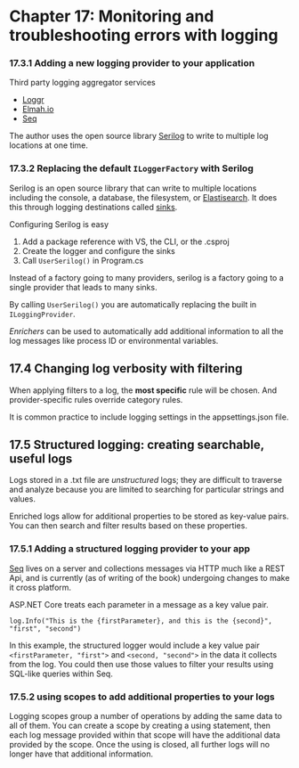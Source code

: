 # Chapter 17: Monitoring and troubleshooting errors with logging

### 17.3.1 Adding a new logging provider to your application

Third party logging aggregator services
* [Loggr](http://loggr.net)
* [Elmah.io](https://elmah.io)
* [Seq](https://datalust.co/seq)

The author uses the open source library [Serilog](https://serilog.net) to write to multiple log locations at one time.

### 17.3.2 Replacing the default `ILoggerFactory` with Serilog

Serilog is an open source library that can write to multiple locations including the console, a database, the filesystem, or [Elastisearch](https://www.elastic.co/). It does this through logging destinations called [sinks](https://github.com/serilog/serilog/wiki/Provided-Sinks).

Configuring Serilog is easy
1. Add a package reference with VS, the CLI, or the .csproj
2. Create the logger and configure the sinks
3. Call `UserSerilog()` in Program.cs

Instead of a factory going to many providers, serilog is a factory going to a single provider that leads to many sinks.

By calling `UserSerilog()` you are automatically replacing the built in `ILoggingProvider`.

*Enrichers* can be used to automatically add additional information to all the log messages like process ID or environmental variables.

## 17.4 Changing log verbosity with filtering

When applying filters to a log, the **most specific** rule will be chosen. And provider-specific rules override category rules.

It is common practice to include logging settings in the appsettings.json file.

## 17.5 Structured logging: creating searchable, useful logs

Logs stored in a .txt file are *unstructured* logs; they are difficult to traverse and analyze because you are limited to searching for particular strings and values.

Enriched logs allow for additional properties to be stored as key-value pairs. You can then search and filter results based on these properties.

### 17.5.1 Adding a structured logging provider to your app

[Seq](https://getseq.net) lives on a server and collections messages via HTTP much like a REST Api, and is currently (as of writing of the book) undergoing changes to make it cross platform.

ASP.NET Core treats each parameter in a message as a key value pair.

`log.Info("This is the {firstParameter}, and this is the {second}", "first", "second")`

In this example, the structured logger would include a key value pair `<firstParameter, "first">` and `<second, "second">` in the data it collects from the log. You could then use those values to filter your results using SQL-like queries within Seq.

### 17.5.2 using scopes to add additional properties to your logs

Logging scopes group a number of operations by adding the same data to all of them. You can create a scope by creating a using statement, then each log message provided within that scope will have the additional data provided by the scope. Once the using is closed, all further logs will no longer have that additional information.